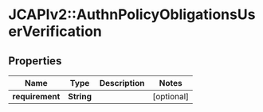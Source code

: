 # JCAPIv2::AuthnPolicyObligationsUserVerification

## Properties
Name | Type | Description | Notes
------------ | ------------- | ------------- | -------------
**requirement** | **String** |  | [optional] 

